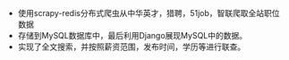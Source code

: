 

- 使用scrapy-redis分布式爬虫从中华英才，猎聘，51job，智联爬取全站职位数据
- 存储到MySQL数据库中，最后利用Django展现MySQL中的数据。
- 实现了全文搜索，并按照薪资范围，发布时间，学历等进行联查。